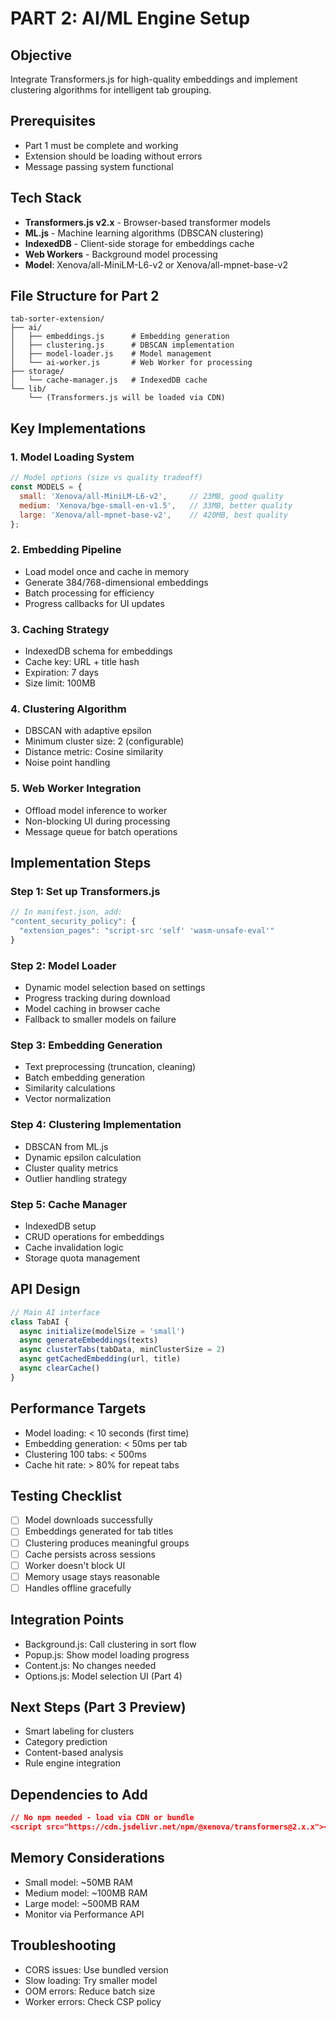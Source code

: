 # PART 2: AI/ML Engine Setup

## Objective
Integrate Transformers.js for high-quality embeddings and implement clustering algorithms for intelligent tab grouping.

## Prerequisites
- Part 1 must be complete and working
- Extension should be loading without errors
- Message passing system functional

## Tech Stack
- **Transformers.js v2.x** - Browser-based transformer models
- **ML.js** - Machine learning algorithms (DBSCAN clustering)
- **IndexedDB** - Client-side storage for embeddings cache
- **Web Workers** - Background model processing
- **Model**: Xenova/all-MiniLM-L6-v2 or Xenova/all-mpnet-base-v2

## File Structure for Part 2
```
tab-sorter-extension/
├── ai/
│   ├── embeddings.js      # Embedding generation
│   ├── clustering.js      # DBSCAN implementation
│   ├── model-loader.js    # Model management
│   └── ai-worker.js       # Web Worker for processing
├── storage/
│   └── cache-manager.js   # IndexedDB cache
└── lib/
    └── (Transformers.js will be loaded via CDN)
```

## Key Implementations

### 1. Model Loading System
```javascript
// Model options (size vs quality tradeoff)
const MODELS = {
  small: 'Xenova/all-MiniLM-L6-v2',     // 23MB, good quality
  medium: 'Xenova/bge-small-en-v1.5',   // 33MB, better quality  
  large: 'Xenova/all-mpnet-base-v2',    // 420MB, best quality
};
```

### 2. Embedding Pipeline
- Load model once and cache in memory
- Generate 384/768-dimensional embeddings
- Batch processing for efficiency
- Progress callbacks for UI updates

### 3. Caching Strategy
- IndexedDB schema for embeddings
- Cache key: URL + title hash
- Expiration: 7 days
- Size limit: 100MB

### 4. Clustering Algorithm
- DBSCAN with adaptive epsilon
- Minimum cluster size: 2 (configurable)
- Distance metric: Cosine similarity
- Noise point handling

### 5. Web Worker Integration
- Offload model inference to worker
- Non-blocking UI during processing
- Message queue for batch operations

## Implementation Steps

### Step 1: Set up Transformers.js
```javascript
// In manifest.json, add:
"content_security_policy": {
  "extension_pages": "script-src 'self' 'wasm-unsafe-eval'"
}
```

### Step 2: Model Loader
- Dynamic model selection based on settings
- Progress tracking during download
- Model caching in browser cache
- Fallback to smaller models on failure

### Step 3: Embedding Generation
- Text preprocessing (truncation, cleaning)
- Batch embedding generation
- Similarity calculations
- Vector normalization

### Step 4: Clustering Implementation
- DBSCAN from ML.js
- Dynamic epsilon calculation
- Cluster quality metrics
- Outlier handling strategy

### Step 5: Cache Manager
- IndexedDB setup
- CRUD operations for embeddings
- Cache invalidation logic
- Storage quota management

## API Design

```javascript
// Main AI interface
class TabAI {
  async initialize(modelSize = 'small')
  async generateEmbeddings(texts)
  async clusterTabs(tabData, minClusterSize = 2)
  async getCachedEmbedding(url, title)
  async clearCache()
}
```

## Performance Targets
- Model loading: < 10 seconds (first time)
- Embedding generation: < 50ms per tab
- Clustering 100 tabs: < 500ms
- Cache hit rate: > 80% for repeat tabs

## Testing Checklist
- [ ] Model downloads successfully
- [ ] Embeddings generated for tab titles
- [ ] Clustering produces meaningful groups
- [ ] Cache persists across sessions
- [ ] Worker doesn't block UI
- [ ] Memory usage stays reasonable
- [ ] Handles offline gracefully

## Integration Points
- Background.js: Call clustering in sort flow
- Popup.js: Show model loading progress
- Content.js: No changes needed
- Options.js: Model selection UI (Part 4)

## Next Steps (Part 3 Preview)
- Smart labeling for clusters
- Category prediction
- Content-based analysis
- Rule engine integration

## Dependencies to Add
```json
// No npm needed - load via CDN or bundle
<script src="https://cdn.jsdelivr.net/npm/@xenova/transformers@2.x.x"></script>
```

## Memory Considerations
- Small model: ~50MB RAM
- Medium model: ~100MB RAM  
- Large model: ~500MB RAM
- Monitor via Performance API

## Troubleshooting
- CORS issues: Use bundled version
- Slow loading: Try smaller model
- OOM errors: Reduce batch size
- Worker errors: Check CSP policy
